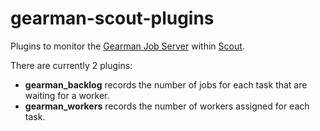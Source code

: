 gearman-scout-plugins
=====================

Plugins to monitor the [Gearman Job Server](http://gearman.org/) within [Scout](http://scoutapp.com).

There are currently 2 plugins:
- __gearman_backlog__ records the number of jobs for each task that are waiting for a worker.
- __gearman_workers__ records the number of workers assigned for each task.
